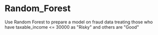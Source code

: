 # Random_Forest
Use Random Forest to prepare a model on fraud data 
treating those who have taxable_income <= 30000 as "Risky" and others are "Good"
